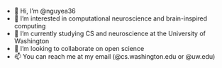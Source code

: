 - 👋 Hi, I’m @nguyea36
- 👀 I’m interested in computational neuroscience and brain-inspired computing
- 🌱 I’m currently studying CS and neuroscience at the University of Washington
- 💞️ I’m looking to collaborate on open science
- 📫 You can reach me at my email (@cs.washington.edu or @uw.edu)

<!---
nguyea36/nguyea36 is a ✨ special ✨ repository because its `README.md` (this file) appears on your GitHub profile.
You can click the Preview link to take a look at your changes.
--->
